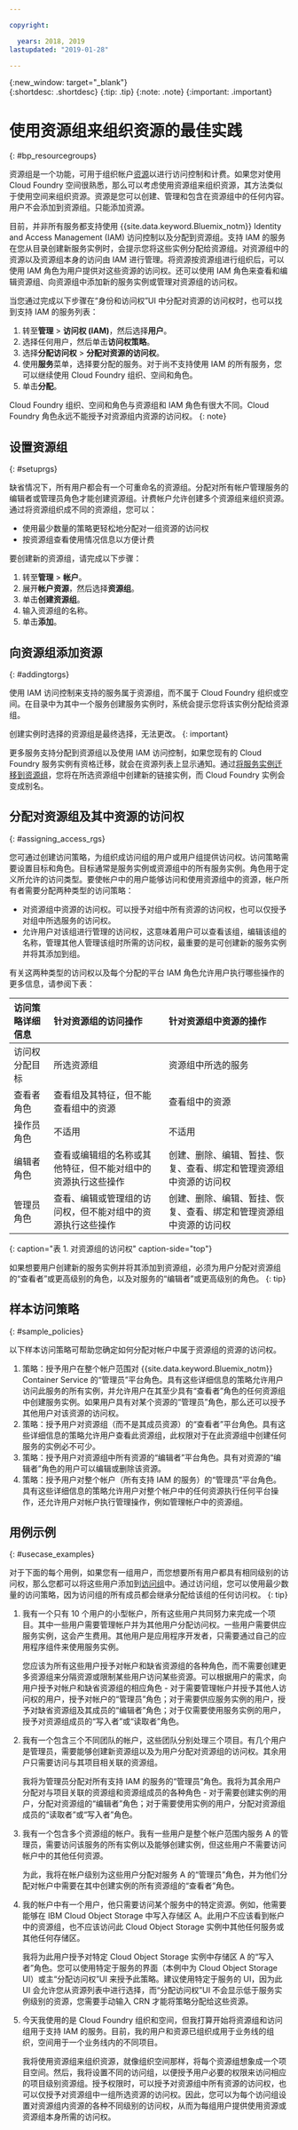 ```yaml
---

copyright:

  years: 2018, 2019
lastupdated: "2019-01-28"

---
```


{:new_window: target="_blank"}  
{:shortdesc: .shortdesc}
{:tip: .tip}
{:note: .note}
{:important: .important}


# 使用资源组来组织资源的最佳实践
{: #bp_resourcegroups}

资源组是一个功能，可用于组织帐户[资源](/docs/resources?topic=resources-resource)以进行访问控制和计费。如果您对使用 Cloud Foundry 空间很熟悉，那么可以考虑使用资源组来组织资源，其方法类似于使用空间来组织资源。资源是您可以创建、管理和包含在资源组中的任何内容。用户不会添加到资源组。只能添加资源。 

目前，并非所有服务都支持使用 {{site.data.keyword.Bluemix_notm}} Identity and Access Management (IAM) 访问控制以及分配到资源组。支持 IAM 的服务在您从目录创建新服务实例时，会提示您将这些实例分配给资源组。对资源组中的资源以及资源组本身的访问由 IAM 进行管理。将资源按资源组进行组织后，可以使用 IAM 角色为用户提供对这些资源的访问权。还可以使用 IAM 角色来查看和编辑资源组、向资源组中添加新的服务实例或管理对资源组的访问权。

当您通过完成以下步骤在“身份和访问权”UI 中分配对资源的访问权时，也可以找到支持 IAM 的服务列表：
1. 转至**管理** &gt; **访问权 (IAM)**，然后选择**用户**。 
2. 选择任何用户，然后单击**访问权策略**。 
3. 选择**分配访问权** > **分配对资源的访问权**。
4. 使用**服务**菜单，选择要分配的服务。对于尚不支持使用 IAM 的所有服务，您可以继续使用 Cloud Foundry 组织、空间和角色。 
5. 单击**分配**。

Cloud Foundry 组织、空间和角色与资源组和 IAM 角色有很大不同。Cloud Foundry 角色永远不能授予对资源组内资源的访问权。
{: note}


## 设置资源组
{: #setuprgs}

缺省情况下，所有用户都会有一个可重命名的资源组。分配对所有帐户管理服务的编辑者或管理员角色才能创建资源组。计费帐户允许创建多个资源组来组织资源。通过将资源组织成不同的资源组，您可以：

* 使用最少数量的策略更轻松地分配对一组资源的访问权 
* 按资源组查看使用情况信息以方便计费 

要创建新的资源组，请完成以下步骤：

1. 转至**管理** > **帐户**。 
2. 展开**帐户资源**，然后选择**资源组**。 
3. 单击**创建资源组**。
4. 输入资源组的名称。
5. 单击**添加**。

## 向资源组添加资源
{: #addingtorgs}

使用 IAM 访问控制来支持的服务属于资源组，而不属于 Cloud Foundry 组织或空间。在目录中为其中一个服务创建服务实例时，系统会提示您将该实例分配给资源组。 

创建实例时选择的资源组是最终选择，无法更改。
{: important}

更多服务支持分配到资源组以及使用 IAM 访问控制，如果您现有的 Cloud Foundry 服务实例有资格迁移，就会在资源列表上显示通知。通过[将服务实例迁移到资源组](/docs/resources?topic=resources-migrate)，您将在所选资源组中创建新的链接实例，而 Cloud Foundry 实例会变成别名。 


## 分配对资源组及其中资源的访问权
{: #assigning_access_rgs}

您可通过创建访问策略，为组织成访问组的用户或用户组提供访问权。访问策略需要设置目标和角色。目标通常是服务实例或资源组中的所有服务实例。角色用于定义所允许的访问类型。要使帐户中的用户能够访问和使用资源组中的资源，帐户所有者需要分配两种类型的访问策略：

* 对资源组中资源的访问权。可以授予对组中所有资源的访问权，也可以仅授予对组中所选服务的访问权。
* 允许用户对该组进行管理的访问权，这意味着用户可以查看该组，编辑该组的名称，管理其他人管理该组时所需的访问权，最重要的是可创建新的服务实例并将其添加到组。

有关这两种类型的访问权以及每个分配的平台 IAM 角色允许用户执行哪些操作的更多信息，请参阅下表：

|访问策略详细信息  |针对资源组的访问操作|针对资源组中资源的操作| 
|:-----------------|:--------------|:---------------|
|访问权分配目标 |所选资源组 |资源组中所选的服务 |
|查看者角色 |查看组及其特征，但不能查看组中的资源|查看组中的资源| 
|操作员角色 |不适用 |不适用 | 
|编辑者角色 |查看或编辑组的名称或其他特征，但不能对组中的资源执行这些操作|创建、删除、编辑、暂挂、恢复、查看、绑定和管理资源组中资源的访问权|
|管理员角色 |查看、编辑或管理组的访问权，但不能对组中的资源执行这些操作|创建、删除、编辑、暂挂、恢复、查看、绑定和管理资源组中资源的访问权| 
{: caption="表 1. 对资源组的访问权" caption-side="top"}

如果想要用户创建新的服务实例并将其添加到资源组，必须为用户分配对资源组的“查看者”或更高级别的角色，以及对服务的“编辑者”或更高级别的角色。
{: tip}


## 样本访问策略
{: #sample_policies}

以下样本访问策略可帮助您确定如何分配对帐户中属于资源组的资源的访问权。

1. 策略：授予用户在整个帐户范围对 {{site.data.keyword.Bluemix_notm}} Container Service 的“管理员”平台角色。具有这些详细信息的策略允许用户访问此服务的所有实例，并允许用户在其至少具有“查看者”角色的任何资源组中创建服务实例。如果用户具有对某个资源的“管理员”角色，那么还可以授予其他用户对该资源的访问权。
2. 策略：授予用户对资源组（而不是其成员资源）的“查看者”平台角色。具有这些详细信息的策略允许用户查看此资源组，此权限对于在此资源组中创建任何服务的实例必不可少。
3. 策略：授予用户对资源组中所有资源的“编辑者”平台角色。具有对资源的“编辑者”角色的用户可以编辑或删除该资源。
4. 策略：授予用户对整个帐户（所有支持 IAM 的服务）的“管理员”平台角色。具有这些详细信息的策略允许用户对整个帐户中的任何资源执行任何平台操作，还允许用户对帐户执行管理操作，例如管理帐户中的资源组。

## 用例示例
{: #usecase_examples}

对于下面的每个用例，如果您有一组用户，而您想要所有用户都具有相同级别的访问权，那么您都可以将这些用户添加到[访问组](/docs/iam?topic=iam-groups)中。通过访问组，您可以使用最少数量的访问策略，因为访问组的所有成员都会继承分配给该组的任何访问权。
{: tip}

<ol>
<li><p>我有一个只有 10 个用户的小型帐户，所有这些用户共同努力来完成一个项目。其中一些用户需要管理帐户并为其他用户分配访问权。一些用户需要供应服务实例，这会产生费用。其他用户是应用程序开发者，只需要通过自己的应用程序组件来使用服务实例。</p>
<p>您应该为所有这些用户授予对帐户和缺省资源组的各种角色，而不需要创建更多资源组来分隔资源或限制某些用户访问某些资源。可以根据用户的需求，向用户授予对帐户和缺省资源组的相应角色 - 对于需要管理帐户并授予其他人访问权的用户，授予对帐户的“管理员”角色；对于需要供应服务实例的用户，授予对缺省资源组及其成员的“编辑者”角色；对于仅需要使用服务实例的用户，授予对资源组成员的“写入者”或“读取者”角色。</p>
</li>
<li><p>我有一个包含三个不同团队的帐户，这些团队分别处理三个项目。有几个用户是管理员，需要能够创建新资源组以及为用户分配对资源组的访问权。其余用户只需要访问与其项目相关联的资源组。</p>
<p>我将为管理员分配对所有支持 IAM 的服务的“管理员”角色。我将为其余用户分配对与项目关联的资源组和资源组成员的各种角色 - 对于需要创建实例的用户，分配对资源组的“编辑者”角色；对于需要使用实例的用户，分配对资源组成员的“读取者”或“写入者”角色。</p>
</li>
<li><p>我有一个包含多个资源组的帐户。我有一些用户是整个帐户范围内服务 A 的管理员，需要访问该服务的所有实例以及能够创建实例，但这些用户不需要访问帐户中的其他任何资源。</p>
<p>为此，我将在帐户级别为这些用户分配对服务 A 的“管理员”角色，并为他们分配对帐户中需要在其中创建实例的所有资源组的“查看者”角色。</p>
</li>
<li><p>我的帐户中有一个用户，他只需要访问某个服务中的特定资源。例如，他需要能够在 IBM Cloud Object Storage 中写入存储区 A。此用户不应该看到帐户中的资源组，也不应该访问此 Cloud Object Storage 实例中其他任何服务或其他任何存储区。</p> 
<p>我将为此用户授予对特定 Cloud Object Storage 实例中存储区 A 的“写入者”角色。您可以使用特定于服务的界面（本例中为 Cloud Object Storage UI）或主“分配访问权”UI 来授予此策略。建议使用特定于服务的 UI，因为此 UI 会允许您从资源列表中进行选择，而“分配访问权”UI 不会显示低于服务实例级别的资源，您需要手动输入 CRN 才能将策略分配给这些资源。</p>
</li>
<li><p>今天我使用的是 Cloud Foundry 组织和空间，但我打算开始将资源组和访问组用于支持 IAM 的服务。目前，我的用户和资源已组织成用于业务线的组织，空间用于一个业务线内的不同项目。</p>
<p>我将使用资源组来组织资源，就像组织空间那样，将每个资源组想象成一个项目空间。然后，我将设置不同的访问组，以便授予用户必要的权限来访问相应的项目级别资源组。授予权限时，可以授予对资源组中所有资源的访问权，也可以仅授予对资源组中一组所选资源的访问权。因此，您可以为每个访问组设置对资源组内资源的各种不同级别的访问权，从而为每组用户提供使用资源或资源组本身所需的访问权。</p>
</li>
</ol>


